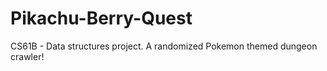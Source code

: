 # Pikachu-Berry-Quest
CS61B - Data structures project. A randomized Pokemon themed dungeon crawler!
